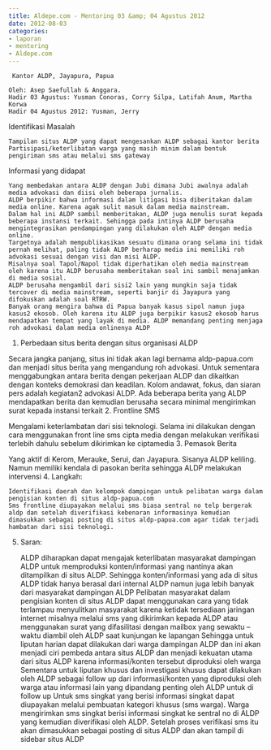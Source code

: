 ```yaml
---
title: Aldepe.com - Mentoring 03 &amp; 04 Agustus 2012 
date: 2012-08-03
categories:
- laporan
- mentoring
- Aldepe.com
---
```


     Kantor ALDP, Jayapura, Papua 

    Oleh: Asep Saefullah & Anggara. 
    Hadir 03 Agustus: Yusman Conoras, Corry Silpa, Latifah Anum, Martha Korwa
    Hadir 04 Agustus 2012: Yusman, Jerry 

Identifikasi Masalah

    Tampilan situs ALDP yang dapat mengesankan ALDP sebagai kantor berita
    Partisipasi/keterlibatan warga yang masih minim dalam bentuk pengiriman sms atau melalui sms gateway

Informasi yang didapat

    Yang membedakan antara ALDP dengan Jubi dimana Jubi awalnya adalah media advokasi dan diisi oleh beberapa jurnalis.
    ALDP berpikir bahwa informasi dalam litigasi bisa diberitakan dalam media online. Karena agak sulit masuk dalam media mainstream.
    Dalam hal ini ALDP sambil memberitakan, ALDP juga menulis surat kepada beberapa instansi terkait. Sehingga pada intinya ALDP berusaha mengintegrasikan pendampingan yang dilakukan oleh ALDP dengan media online.
    Targetnya adalah mempublikasikan sesuatu dimana orang selama ini tidak pernah melihat, paling tidak ALDP berharap media ini memiliki roh advokasi sesuai dengan visi dan misi ALDP.
    Misalnya soal Tapol/Napol tidak diperhatikan oleh media mainstream oleh karena itu ALDP berusaha memberitakan soal ini sambil menajamkan di media sosial.
    ALDP berusaha mengambil dari sisi2 lain yang mungkin saja tidak tercover di media mainstream, seperti banjir di Jayapura yang difokuskan adalah soal RTRW.
    Banyak orang mengira bahwa di Papua banyak kasus sipol namun juga kasus2 ekosob. Oleh karena itu ALDP juga berpikir kasus2 ekosob harus mendapatkan tempat yang layak di media. ALDP memandang penting menjaga roh advokasi dalam media onlinenya ALDP

1. Perbedaan situs berita dengan situs organisasi ALDP

Secara jangka panjang, situs ini tidak akan lagi bernama aldp-papua.com dan menjadi situs berita yang mengandung roh advokasi. Untuk sementara menggabungkan antara berita dengan pekerjaan ALDP dan dikaitkan dengan konteks demokrasi dan keadilan. Kolom andawat, fokus, dan siaran pers adalah kegiatan2 advokasi ALDP. Ada beberapa berita yang ALDP mendapatkan berita dan kemudian berusaha secara minimal mengirimkan surat kepada instansi terkait
2. Frontline SMS

Mengalami keterlambatan dari sisi teknologi. Selama ini dilakukan dengan cara menggunakan front line sms cipta media dengan melakukan verifikasi terlebih dahulu sebelum dikirimkan ke ciptamedia
3. Pemasok Berita

Yang aktif di Kerom, Merauke, Serui, dan Jayapura. Sisanya ALDP keliling. Namun memiliki kendala di pasokan berita sehingga ALDP melakukan intervensi
4. Langkah:

    Identifikasi daerah dan kelompok dampingan untuk pelibatan warga dalam pengisian konten di situs aldp-papua.com
    Sms frontline diupayakan melalui sms biasa sentral no telp bergerak aldp dan setelah diverifikasi kebenaran informasinya kemudian dimasukkan sebagai posting di situs aldp-papua.com agar tidak terjadi hambatan dari sisi teknologi.

5. Saran:

    ALDP diharapkan dapat mengajak keterlibatan masyarakat dampingan ALDP untuk memproduksi konten/informasi yang nantinya akan ditampilkan di situs ALDP. Sehingga konten/informasi yang ada di situs ALDP tidak hanya berasal dari internal ALDP namun juga lebih banyak dari masyarakat dampingan ALDP
    Pelibatan masyarakat dalam pengisian konten di situs ALDP dapat menggunakan cara yang tidak terlampau menyulitkan masyarakat karena ketidak tersediaan jaringan internet misalnya melalui sms yang dikirimkan kepada ALDP atau menggunakan surat yang difasilitasi dengan mailbox yang sewaktu – waktu diambil oleh ALDP saat kunjungan ke lapangan
    Sehingga untuk liputan harian dapat dilakukan dari warga dampingan ALDP dan ini akan menjadi ciri pembeda antara situs ALDP dan menjadi kekuatan utama dari situs ALDP karena informasi/konten tersebut diproduksi oleh warga
    Sementara untuk liputan khusus dan investigasi khusus dapat dilakukan oleh ALDP sebagai follow up dari informasi/konten yang diproduksi oleh warga atau informasi lain yang dipandang penting oleh ALDP untuk di follow up
    Untuk sms singkat yang berisi informasi singkat dapat diupayakan melalui pembuatan kategori khusus (sms warga). Warga mengirimkan sms singkat berisi informasi singkat ke sentral no di ALDP yang kemudian diverifikasi oleh ALDP. Setelah proses verifikasi sms itu akan dimasukkan sebagai posting di situs ALDP dan akan tampil di sidebar situs ALDP
